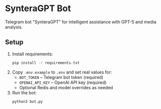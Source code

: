 # SynteraGPT Bot

Telegram bot "SynteraGPT" for intelligent assistance with GPT-5 and media analysis.

## Setup

1. Install requirements:
   ```bash
   pip install -r requirements.txt
   ```
2. Copy `.env.example` to `.env` and set real values for:
   - `BOT_TOKEN` – Telegram bot token (required)
   - `OPENAI_API_KEY` – OpenAI API key (required)
   - Optional Redis and model overrides as needed
3. Run the bot:
   ```bash
   python3 bot.py
   ```
